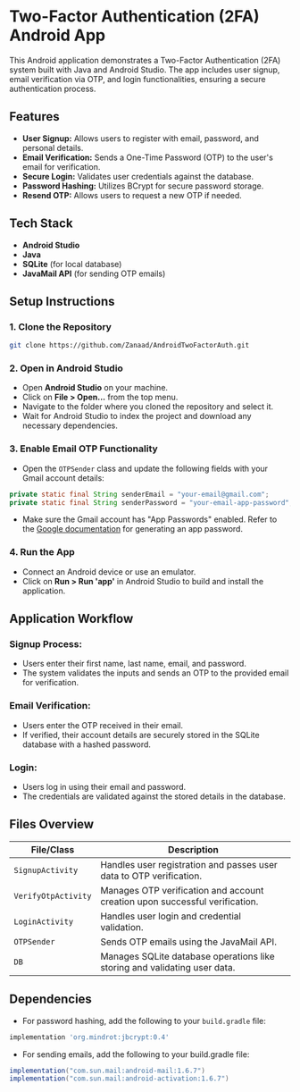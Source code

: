 # Two-Factor Authentication (2FA) Android App

This Android application demonstrates a Two-Factor Authentication (2FA) system built with Java and Android Studio. The app includes user signup, email verification via OTP, and login functionalities, ensuring a secure authentication process.

## Features

- **User Signup:** Allows users to register with email, password, and personal details.
- **Email Verification:** Sends a One-Time Password (OTP) to the user's email for verification.
- **Secure Login:** Validates user credentials against the database.
- **Password Hashing:** Utilizes BCrypt for secure password storage.
- **Resend OTP:** Allows users to request a new OTP if needed.

## Tech Stack

- **Android Studio**
- **Java**
- **SQLite** (for local database)
- **JavaMail API** (for sending OTP emails)

## Setup Instructions

### 1. Clone the Repository

```bash
git clone https://github.com/Zanaad/AndroidTwoFactorAuth.git
```

### 2. Open in Android Studio

- Open **Android Studio** on your machine.
- Click on **File > Open...** from the top menu.
- Navigate to the folder where you cloned the repository and select it.
- Wait for Android Studio to index the project and download any necessary dependencies.

### 3. Enable Email OTP Functionality

- Open the `OTPSender` class and update the following fields with your Gmail account details:

```java
private static final String senderEmail = "your-email@gmail.com";
private static final String senderPassword = "your-email-app-password";
```
- Make sure the Gmail account has "App Passwords" enabled. Refer to the [Google documentation](https://support.google.com/accounts/answer/185833?hl=en) for generating an app password.

### 4. Run the App

- Connect an Android device or use an emulator.
- Click on **Run > Run 'app'** in Android Studio to build and install the application.

## Application Workflow

### Signup Process:
- Users enter their first name, last name, email, and password.
- The system validates the inputs and sends an OTP to the provided email for verification.

### Email Verification:
- Users enter the OTP received in their email.
- If verified, their account details are securely stored in the SQLite database with a hashed password.

### Login:
- Users log in using their email and password.
- The credentials are validated against the stored details in the database.

## Files Overview

| File/Class          | Description                                                                 |
|---------------------|-----------------------------------------------------------------------------|
| `SignupActivity`    | Handles user registration and passes user data to OTP verification.         |
| `VerifyOtpActivity` | Manages OTP verification and account creation upon successful verification. |
| `LoginActivity`     | Handles user login and credential validation.                               |
| `OTPSender`         | Sends OTP emails using the JavaMail API.                                    |
| `DB`                | Manages SQLite database operations like storing and validating user data.   |

## Dependencies

- For password hashing, add the following to your `build.gradle` file:

```gradle
implementation 'org.mindrot:jbcrypt:0.4'
```
- For sending emails, add the following to your build.gradle file:
```gradle
implementation("com.sun.mail:android-mail:1.6.7")
implementation("com.sun.mail:android-activation:1.6.7")
```
